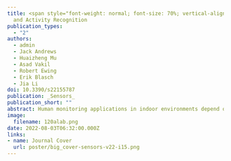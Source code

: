 ```yaml
---
title: <span style="font-weight: normal; font-size: 70%; vertical-align: top;">(New!)</span> Interpretable Passive Multi-Modal Sensor Fusion for Human Identification
  and Activity Recognition
publication_types:
  - "2"
authors:
  - admin
  - Jack Andrews
  - Huaizheng Mu
  - Asad Vakil
  - Robert Ewing
  - Erik Blasch
  - Jia Li
doi: 10.3390/s22155787
publication: _Sensors_
publication_short: ""
abstract: Human monitoring applications in indoor environments depend on accurate human identification and activity recognition (HIAR). Single modality sensor systems have shown to be accurate for HIAR, but there are some shortcomings to these systems, such as privacy, intrusion, and costs. To combat these shortcomings for a long-term monitoring solution, an interpretable, passive, multi-modal, sensor fusion system PRF-PIR is proposed in this work. PRF-PIR is composed of one software-defined radio (SDR) device and one novel passive infrared (PIR) sensor system. A recurrent neural network (RNN) is built as the HIAR model for this proposed solution to handle the temporal dependence of passive information captured by both modalities. We validate our proposed PRF-PIR system for a potential human monitoring system through the data collection of eleven activities from twelve human subjects in an academic office environment. From our data collection, the efficacy of the sensor fusion system is proven via an accuracy of 0.9866 for human identification and an accuracy of 0.9623 for activity recognition. The results of the system are supported with explainable artificial intelligence (XAI) methodologies to serve as a validation for sensor fusion over the deployment of single sensor solutions. PRF-PIR provides a passive, non-intrusive, and highly accurate system that allows for robustness in uncertain, highly similar, and complex at-home activities performed by a variety of human subjects.
image:
  filename: 120alab.png
date: 2022-08-03T06:32:00.000Z
links:
- name: Journal Cover
  url: poster/big_cover-sensors-v22-i15.png
---
```

